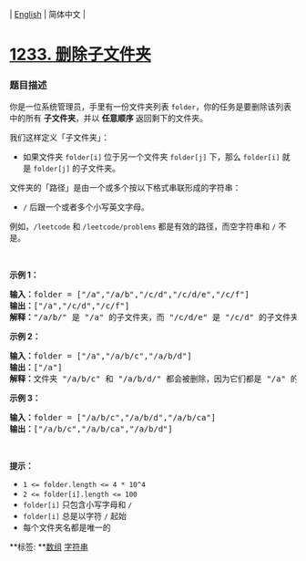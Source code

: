 | [English](README_EN.md) | 简体中文 |

# [1233. 删除子文件夹](https://leetcode-cn.com/problems/remove-sub-folders-from-the-filesystem)
 ### 题目描述
<p>你是一位系统管理员，手里有一份文件夹列表 <code>folder</code>，你的任务是要删除该列表中的所有 <strong>子文件夹</strong>，并以 <strong>任意顺序</strong> 返回剩下的文件夹。</p>

<p>我们这样定义「子文件夹」：</p>

<ul>
	<li>如果文件夹&nbsp;<code>folder[i]</code>&nbsp;位于另一个文件夹&nbsp;<code>folder[j]</code>&nbsp;下，那么&nbsp;<code>folder[i]</code>&nbsp;就是&nbsp;<code>folder[j]</code>&nbsp;的子文件夹。</li>
</ul>

<p>文件夹的「路径」是由一个或多个按以下格式串联形成的字符串：</p>

<ul>
	<li><code>/</code>&nbsp;后跟一个或者多个小写英文字母。</li>
</ul>

<p>例如，<code>/leetcode</code>&nbsp;和&nbsp;<code>/leetcode/problems</code>&nbsp;都是有效的路径，而空字符串和&nbsp;<code>/</code>&nbsp;不是。</p>

<p>&nbsp;</p>

<p><strong>示例 1：</strong></p>

<pre><strong>输入：</strong>folder = [&quot;/a&quot;,&quot;/a/b&quot;,&quot;/c/d&quot;,&quot;/c/d/e&quot;,&quot;/c/f&quot;]
<strong>输出：</strong>[&quot;/a&quot;,&quot;/c/d&quot;,&quot;/c/f&quot;]
<strong>解释：</strong>&quot;/a/b/&quot; 是 &quot;/a&quot; 的子文件夹，而 &quot;/c/d/e&quot; 是 &quot;/c/d&quot; 的子文件夹。
</pre>

<p><strong>示例 2：</strong></p>

<pre><strong>输入：</strong>folder = [&quot;/a&quot;,&quot;/a/b/c&quot;,&quot;/a/b/d&quot;]
<strong>输出：</strong>[&quot;/a&quot;]
<strong>解释：</strong>文件夹 &quot;/a/b/c&quot; 和 &quot;/a/b/d/&quot; 都会被删除，因为它们都是 &quot;/a&quot; 的子文件夹。
</pre>

<p><strong>示例 3：</strong></p>

<pre><strong>输入：</strong>folder = [&quot;/a/b/c&quot;,&quot;/a/b/d&quot;,&quot;/a/b/ca&quot;]
<strong>输出：</strong>[&quot;/a/b/c&quot;,&quot;/a/b/ca&quot;,&quot;/a/b/d&quot;]
</pre>

<p>&nbsp;</p>

<p><strong>提示：</strong></p>

<ul>
	<li><code>1 &lt;= folder.length&nbsp;&lt;= 4 * 10^4</code></li>
	<li><code>2 &lt;= folder[i].length &lt;= 100</code></li>
	<li><code>folder[i]</code>&nbsp;只包含小写字母和 <code>/</code></li>
	<li><code>folder[i]</code>&nbsp;总是以字符 <code>/</code>&nbsp;起始</li>
	<li>每个文件夹名都是唯一的</li>
</ul>

**标签:	**[数组](https://leetcode-cn.com/tag/array) [字符串](https://leetcode-cn.com/tag/string) 